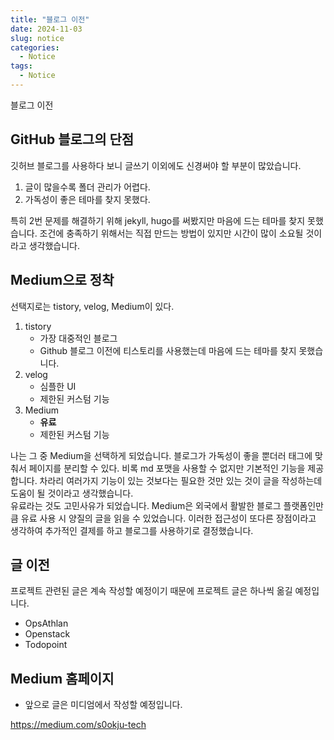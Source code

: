 ```yaml
---
title: "블로그 이전"
date: 2024-11-03
slug: notice
categories:
  - Notice
tags:
  - Notice
---
```


블로그 이전

## GitHub 블로그의 단점

깃허브 블로그를 사용하다 보니 글쓰기 이외에도 신경써야 할 부분이 많았습니다.

1. 글이 많을수록 폴더 관리가 어렵다.
2. 가독성이 좋은 테마를 찾지 못했다.

특히 2번 문제를 해결하기 위해 jekyll, hugo를 써봤지만 마음에 드는 테마를 찾지 못했습니다. 조건에 충족하기 위해서는 직접 만드는 방법이 있지만 시간이 많이 소요될 것이라고 생각했습니다.

## Medium으로 정착

선택지로는 tistory, velog, Medium이 있다.

1. tistory
   - 가장 대중적인 블로그
   - Github 블로그 이전에 티스토리를 사용했는데 마음에 드는 테마를 찾지 못했습니다.
2. velog
   - 심플한 UI
   - 제한된 커스텀 기능
3. Medium
   - **유료**
   - 제한된 커스텀 기능

나는 그 중 Medium을 선택하게 되었습니다. 블로그가 가독성이 좋을 뿐더러 태그에 맞춰서 페이지를 분리할 수 있다. 비록 md 포맷을 사용할 수 없지만 기본적인 기능을 제공합니다. 차라리 여러가지 기능이 있는 것보다는 필요한 것만 있는 것이 글을 작성하는데 도움이 될 것이라고 생각했습니다.  
유료라는 것도 고민사유가 되었습니다. Medium은 외국에서 활발한 블로그 플랫폼인만큼 유료 사용 시 양질의 글을 읽을 수 있었습니다. 이러한 접근성이 또다른 장점이라고 생각하여 추가적인 결제를 하고 블로그를 사용하기로 결정했습니다.

## 글 이전

프로젝트 관련된 글은 계속 작성할 예정이기 때문에 프로젝트 글은 하나씩 옮길 예정입니다.

- OpsAthlan
- Openstack
- Todopoint

## Medium 홈페이지

- 앞으로 글은 미디엄에서 작성할 예정입니다.

https://medium.com/s0okju-tech
